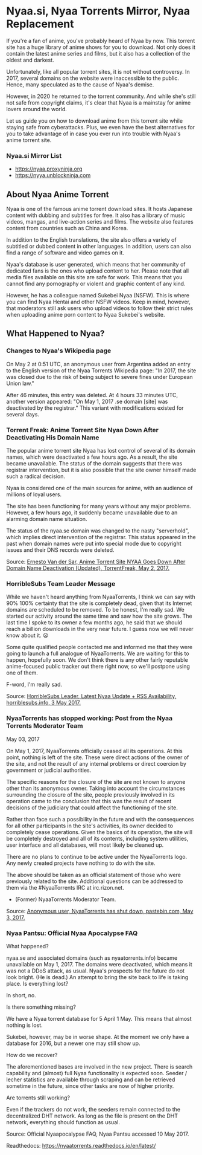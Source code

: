 # Nyaa.si, Nyaa Torrents Mirror, Nyaa Replacement

If you're a fan of anime, you've probably heard of Nyaa by now. This torrent site has a huge library of anime shows for you to download. Not only does it contain the latest anime series and films, but it also has a collection of the oldest and darkest.

Unfortunately, like all popular torrent sites, it is not without controversy. In 2017, several domains on the website were inaccessible to the public. Hence, many speculated as to the cause of Nyaa's demise.

However, in 2020 he returned to the torrent community. And while she's still not safe from copyright claims, it's clear that Nyaa is a mainstay for anime lovers around the world.

Let us guide you on how to download anime from this torrent site while staying safe from cyberattacks. Plus, we even have the best alternatives for you to take advantage of in case you ever run into trouble with Nyaa's anime torrent site.

### Nyaa.si Mirror List

- https://nyaa.proxyninja.org
- https://nyya.unblockninja.com

## About Nyaa Anime Torrent

Nyaa is one of the famous anime torrent download sites. It hosts Japanese content with dubbing and subtitles for free. It also has a library of music videos, mangas, and live-action series and films. The website also features content from countries such as China and Korea.

In addition to the English translations, the site also offers a variety of subtitled or dubbed content in other languages. In addition, users can also find a range of software and video games on it.

Nyaa's database is user generated, which means that her community of dedicated fans is the ones who upload content to her. Please note that all media files available on this site are safe for work. This means that you cannot find any pornography or violent and graphic content of any kind.

However, he has a colleague named Sukebei Nyaa (NSFW). This is where you can find Nyaa Hentai and other NSFW videos. Keep in mind, however, that moderators still ask users who upload videos to follow their strict rules when uploading anime porn content to Nyaa Sukebei's website.


## What Happened to Nyaa?

### Changes to Nyaa's Wikipedia page
On May 2 at 0:51 UTC, an anonymous user from Argentina added an entry to the English version of the Nyaa Torrents Wikipedia page: "In 2017, the site was closed due to the risk of being subject to severe fines under European Union law."

After 46 minutes, this entry was deleted. At 4 hours 33 minutes UTC, another version appeared: "On May 1, 2017 .se domain [site] was deactivated by the registrar." This variant with modifications existed for several days.

### Torrent Freak: Anime Torrent Site Nyaa Down After Deactivating His Domain Name
The popular anime torrent site Nyaa has lost control of several of its domain names, which were deactivated a few hours ago. As a result, the site became unavailable. The status of the domain suggests that there was registrar intervention, but it is also possible that the site owner himself made such a radical decision.

Nyaa is considered one of the main sources for anime, with an audience of millions of loyal users.

The site has been functioning for many years without any major problems. However, a few hours ago, it suddenly became unavailable due to an alarming domain name situation.

The status of the nyaa.se domain was changed to the nasty "serverhold", which implies direct intervention of the registrar. This status appeared in the past when domain names were put into special mode due to copyright issues and their DNS records were deleted.

Source: [Ernesto Van der Sar, Anime Torrent Site NYAA Goes Down After Domain Name Deactivation (Updated), TorrentFreak, May 2, 2017.](https://torrentfreak.com/anime-torrent-site-nyaa-goes-down-after-domain-name-deactivation-170502/)

### HorribleSubs Team Leader Message
While we haven't heard anything from NyaaTorrents, I think we can say with 90% 100% certainty that the site is completely dead, given that its Internet domains are scheduled to be removed. To be honest, I'm really sad. We started our activity around the same time and saw how the site grows. The last time I spoke to its owner a few months ago, he said that we should reach a billion downloads in the very near future. I guess now we will never know about it. 😦

Some quite qualified people contacted me and informed me that they were going to launch a full analogue of NyaaTorrents. We are waiting for this to happen, hopefully soon. We don't think there is any other fairly reputable anime-focused public tracker out there right now, so we'll postpone using one of them.

F-word, I'm really sad.

Source: [HorribleSubs Leader, Latest Nyaa Update + RSS Availability, horriblesubs.info, 3 May 2017.](http://horriblesubs.info/2017/05/latest-nyaa-update-rss-availability/)

### NyaaTorrents has stopped working: Post from the Nyaa Torrents Moderator Team
May 03, 2017

On May 1, 2017, NyaaTorrents officially ceased all its operations. At this point, nothing is left of the site. These were direct actions of the owner of the site, and not the result of any internal problems or direct coercion by government or judicial authorities.

The specific reasons for the closure of the site are not known to anyone other than its anonymous owner. Taking into account the circumstances surrounding the closure of the site, people previously involved in its operation came to the conclusion that this was the result of recent decisions of the judiciary that could affect the functioning of the site.

Rather than face such a possibility in the future and with the consequences for all other participants in the site's activities, its owner decided to completely cease operations. Given the basics of its operation, the site will be completely destroyed and all of its contents, including system utilities, user interface and all databases, will most likely be cleaned up.

There are no plans to continue to be active under the NyaaTorrents logo. Any newly created projects have nothing to do with the site.

The above should be taken as an official statement of those who were previously related to the site. Additional questions can be addressed to them via the #NyaaTorrents IRC at irc.rizon.net.

- (Former) NyaaTorrents Moderator Team.

Source: [Anonymous user, NyaaTorrents has shut down, pastebin.com, May 3, 2017.](https://twitter.com/Daiz42/status/859803104870576130)


### Nyaa Pantsu: Official Nyaa Apocalypse FAQ
What happened?

nyaa.se and associated domains (such as nyaatorrents.info) became unavailable on May 1, 2017.
The domains were deactivated, which means it was not a DDoS attack, as usual.
Nyaa's prospects for the future do not look bright. (He is dead.)
An attempt to bring the site back to life is taking place.
Is everything lost?

In short, no.

Is there something missing?

We have a Nyaa torrent database for 5 April 1 May. This means that almost nothing is lost.

Sukebei, however, may be in worse shape. At the moment we only have a database for 2016, but a newer one may still show up.

How do we recover?

The aforementioned bases are involved in the new project. There is search capability and (almost) full Nyaa functionality is expected soon. Seeder / lecher statistics are available through scraping and can be retrieved sometime in the future, since other tasks are now of higher priority.

Are torrents still working?

Even if the trackers do not work, the seeders remain connected to the decentralized DHT network. As long as the file is present on the DHT network, everything should function as usual.

Source: Official Nyaapocalypse FAQ, Nyaa Pantsu accessed 10 May 2017.


Readthedocs: https://nyaatorrents.readthedocs.io/en/latest/
